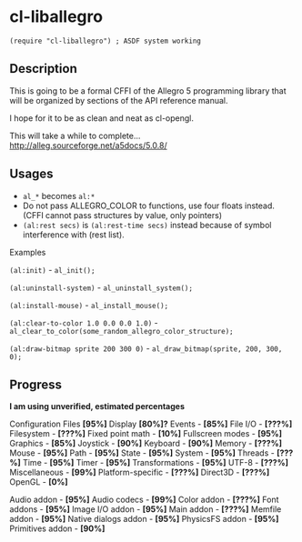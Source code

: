 cl-liballegro
==========

`(require "cl-liballegro") ; ASDF system working`

Description
--------------

This is going to be a formal CFFI of the Allegro 5 programming library
that will be organized by sections of the API reference manual.

I hope for it to be as clean and neat as cl-opengl.

This will take a while to complete...
http://alleg.sourceforge.net/a5docs/5.0.8/

Usages
--------------
- `al_*` becomes `al:*`
- Do not pass ALLEGRO_COLOR to functions, use four floats instead. (CFFI cannot pass structures by value, only pointers)
- `(al:rest secs)` is `(al:rest-time secs)` instead because of symbol interference with (rest list).

Examples

`(al:init)` - `al_init();`

`(al:uninstall-system)` - `al_uninstall_system();`

`(al:install-mouse)` - `al_install_mouse();`

`(al:clear-to-color 1.0 0.0 0.0 1.0)` - `al_clear_to_color(some_random_allegro_color_structure);`

`(al:draw-bitmap sprite 200 300 0)` - `al_draw_bitmap(sprite, 200, 300, 0);`



Progress
--------------
**I am using unverified, estimated percentages**

Configuration Files **[95%]**
Display **[80%]?**
Events - **[85%]**
File I/O - **[???%]**
Filesystem - **[???%]**
Fixed point math - **[10%]**
Fullscreen modes - **[95%]**
Graphics - **[85%]**
Joystick - **[90%]**
Keyboard - **[90%]**
Memory - **[???%]**
Mouse - **[95%]**
Path - **[95%]**
State - **[95%]**
System - **[95%]**
Threads - **[???%]**
Time - **[95%]**
Timer - **[95%]**
Transformations - **[95%]**
UTF-8 - **[???%]**
Miscellaneous - **[99%]**
Platform-specific - **[???%]**
Direct3D - **[???%]**
OpenGL - **[0%]**

Audio addon - **[95%]**
Audio codecs - **[99%]**
Color addon - **[???%]**
Font addons - **[95%]**
Image I/O addon - **[95%]**
Main addon - **[???%]**
Memfile addon - **[95%]**
Native dialogs addon - **[95%]**
PhysicsFS addon - **[95%]**
Primitives addon - **[90%]**
